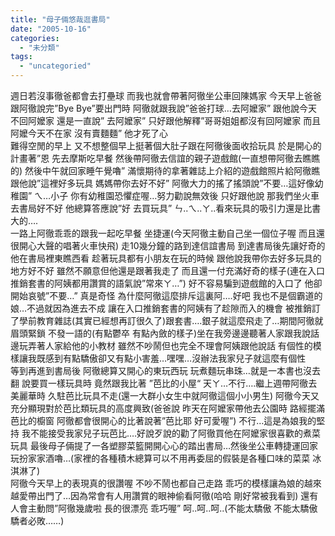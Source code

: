 ```yaml
---
title: "母子倆悠哉逛書局"
date: "2005-10-16"
categories: 
  - "未分類"
tags: 
  - "uncategoried"
---
```


週日若沒事徹爸都會去打壘球 而我也就會帶著阿徹坐公車回陳媽家 今天早上爸爸跟阿徹說完”Bye Bye”要出門時 阿徹就跟我說”爸爸打球…去阿嬤家” 跟他說今天不回阿嬤家 還是一直說” 去阿嬤家” 只好跟他解釋”哥哥姐姐都沒有回阿嬤家 而且阿嬤今天不在家 沒有賣麵麵” 他才死了心  
難得空閒的早上 又不想整個早上挺著個大肚子跟在阿徹後面收拾玩具 於是開心的計畫著”恩 先去摩斯吃早餐 然後帶阿徹去信誼的親子遊戲館(一直想帶阿徹去瞧瞧的) 然後中午就回家睡午覺嚕” 滿懷期待的拿著雜誌上介紹的遊戲館照片給阿徹瞧 跟他說”這裡好多玩具 媽媽帶你去好不好” 阿徹大力的搖了搖頭說”不要…這好像幼稚園” ㄟ…小子 你有幼稚園恐懼症喔…努力勸說無效後 只好跟他說 那我們坐火車去書局好不好 他總算答應說”好 去買玩具” ㄣ..ㄟ..ㄚ..看來玩具的吸引力還是比書大的….  
一路上阿徹乖乖的跟我一起吃早餐 坐捷運(今天阿徹主動自己坐一個位子喔 而且還很開心大聲的唱著火車快飛) 走10幾分鐘的路到達信誼書局 到達書局後先讓好奇的他在書局裡東瞧西看 趁著玩具都有小朋友在玩的時候 跟他說我帶你去好多玩具的地方好不好 雖然不願意但他還是跟著我走了 而且還一付充滿好奇的樣子(連在入口推銷套書的阿姨都用讚賞的語氣說”常來ㄚ…”) 好不容易騙到遊戲館的入口了 他卻開始哀號”不要…” 真是奇怪 為什麼阿徹這麼排斥這裏阿….好吧 我也不是個霸道的娘…不過就因為進去不成 讓在入口推銷套書的阿姨有了趁隙而入的機會 被推銷訂了學前教育雜誌(其實已經想再訂很久了)跟套書….銀子就這麼飛走了…期間阿徹就眉頭緊鎖 不發一語的(有點鬱卒 有點內斂的樣子)坐在我旁邊邊聽著人家跟我說話邊玩弄著人家給他的小教材 雖然不吵鬧但也完全不理會阿姨跟他說話 有個性的模樣讓我既感到有點驕傲卻又有點小害羞…嘿嘿…沒辦法我家兒子就這麼有個性  
等到再進到書局後 阿徹總算又開心的東玩西玩 玩煮麵玩串珠…就是一本書也沒去翻 說要買一樣玩具時 竟然跟我比著 ”芭比的小屋“ 天ㄚ…不行….繼上週帶阿徹去美麗華時 久駐芭比玩具不走(還一大群小女生中就阿徹這個小小男生) 阿徹今天又充分顯現對於芭比類玩具的高度興致(爸爸說 昨天在阿嬤家帶他去公園時 路經擺滿芭比的櫥窗 阿徹都會很開心的比著說著”芭比耶 好可愛喔”) 不行…這是為娘我的堅持 我不能接受我家兒子玩芭比….好說歹說的勸了阿徹買他在阿嬤家很喜歡的煮菜玩具 最後母子倆提了一各塑膠菜籃開開心心的踏出書局…然後坐公車轉捷運回家玩扮家家酒嚕…(家裡的各種積木總算可以不用再委屈的假裝是各種口味的菜菜 冰淇淋了)  
阿徹今天早上的表現真的很讚喔 不吵不鬧也都自己走路 乖巧的模樣讓為娘的越來越愛帶出門了…因為常會有人用讚賞的眼神偷看阿徹(哈哈 剛好常被我看到) 還有人會主動問”阿徹幾歲啦 長的很漂亮 乖巧喔” 呵..呵..呵..(不能太驕傲 不能太驕傲 驕者必敗……)
